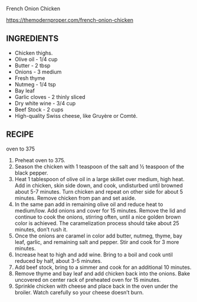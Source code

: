 French Onion Chicken

https://themodernproper.com/french-onion-chicken

## INGREDIENTS

- Chicken thighs. 
- Olive oil - 1/4 cup
- Butter - 2 tbsp
- Onions - 3 medium
- Fresh thyme
- Nutmeg - 1/4 tsp
- Bay leaf
- Garlic cloves - 2 thinly sliced
- Dry white wine - 3/4 cup
- Beef Stock - 2 cups
- High-quality Swiss cheese, like Gruyère or Comté.

## RECIPE

oven to 375

1. Preheat oven to 375.
2. Season the chicken with 1 teaspoon of the salt and ½ teaspoon of the black pepper.
3. Heat 1 tablespoon of olive oil in a large skillet over medium, high heat. Add in chicken, skin side down, and cook, undisturbed until browned about 5-7 minutes. Turn chicken and repeat on other side for about 5 minutes. Remove chicken from pan and set aside.
4. In the same pan add in remaining olive oil and reduce heat to medium/low. Add onions and cover for 15 minutes. Remove the lid and continue to cook the onions, stirring often, until a nice golden brown color is achieved. The caramelization process should take about 25 minutes, don’t rush it.
5. Once the onions are caramel in color add butter, nutmeg, thyme, bay leaf, garlic, and remaining salt and pepper. Stir and cook for 3 more minutes.
6. Increase heat to high and add wine. Bring to a boil and cook until reduced by half, about 3-5 minutes.
7. Add beef stock, bring to a simmer and cook for an additional 10 minutes.
8. Remove thyme and bay leaf and add chicken back into the onions. Bake uncovered on center rack of preheated oven for 15 minutes.
9. Sprinkle chicken with cheese and place back in the oven under the broiler. Watch carefully so your cheese doesn’t burn. 
